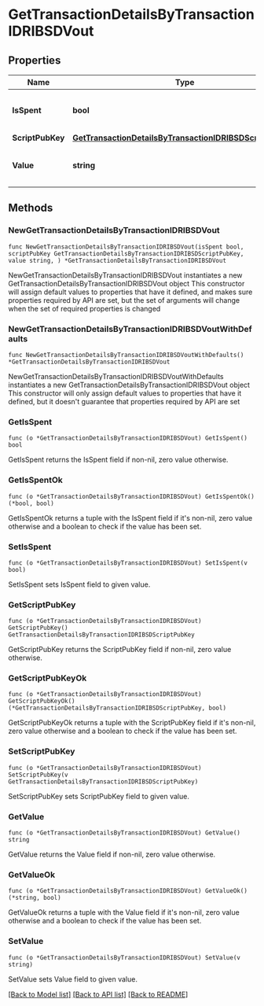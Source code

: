 # GetTransactionDetailsByTransactionIDRIBSDVout

## Properties

Name | Type | Description | Notes
------------ | ------------- | ------------- | -------------
**IsSpent** | **bool** | Defines whether the output is spent or not. | 
**ScriptPubKey** | [**GetTransactionDetailsByTransactionIDRIBSDScriptPubKey**](GetTransactionDetailsByTransactionIDRIBSDScriptPubKey.md) |  | 
**Value** | **string** | Represents the sent/received amount. | 

## Methods

### NewGetTransactionDetailsByTransactionIDRIBSDVout

`func NewGetTransactionDetailsByTransactionIDRIBSDVout(isSpent bool, scriptPubKey GetTransactionDetailsByTransactionIDRIBSDScriptPubKey, value string, ) *GetTransactionDetailsByTransactionIDRIBSDVout`

NewGetTransactionDetailsByTransactionIDRIBSDVout instantiates a new GetTransactionDetailsByTransactionIDRIBSDVout object
This constructor will assign default values to properties that have it defined,
and makes sure properties required by API are set, but the set of arguments
will change when the set of required properties is changed

### NewGetTransactionDetailsByTransactionIDRIBSDVoutWithDefaults

`func NewGetTransactionDetailsByTransactionIDRIBSDVoutWithDefaults() *GetTransactionDetailsByTransactionIDRIBSDVout`

NewGetTransactionDetailsByTransactionIDRIBSDVoutWithDefaults instantiates a new GetTransactionDetailsByTransactionIDRIBSDVout object
This constructor will only assign default values to properties that have it defined,
but it doesn't guarantee that properties required by API are set

### GetIsSpent

`func (o *GetTransactionDetailsByTransactionIDRIBSDVout) GetIsSpent() bool`

GetIsSpent returns the IsSpent field if non-nil, zero value otherwise.

### GetIsSpentOk

`func (o *GetTransactionDetailsByTransactionIDRIBSDVout) GetIsSpentOk() (*bool, bool)`

GetIsSpentOk returns a tuple with the IsSpent field if it's non-nil, zero value otherwise
and a boolean to check if the value has been set.

### SetIsSpent

`func (o *GetTransactionDetailsByTransactionIDRIBSDVout) SetIsSpent(v bool)`

SetIsSpent sets IsSpent field to given value.


### GetScriptPubKey

`func (o *GetTransactionDetailsByTransactionIDRIBSDVout) GetScriptPubKey() GetTransactionDetailsByTransactionIDRIBSDScriptPubKey`

GetScriptPubKey returns the ScriptPubKey field if non-nil, zero value otherwise.

### GetScriptPubKeyOk

`func (o *GetTransactionDetailsByTransactionIDRIBSDVout) GetScriptPubKeyOk() (*GetTransactionDetailsByTransactionIDRIBSDScriptPubKey, bool)`

GetScriptPubKeyOk returns a tuple with the ScriptPubKey field if it's non-nil, zero value otherwise
and a boolean to check if the value has been set.

### SetScriptPubKey

`func (o *GetTransactionDetailsByTransactionIDRIBSDVout) SetScriptPubKey(v GetTransactionDetailsByTransactionIDRIBSDScriptPubKey)`

SetScriptPubKey sets ScriptPubKey field to given value.


### GetValue

`func (o *GetTransactionDetailsByTransactionIDRIBSDVout) GetValue() string`

GetValue returns the Value field if non-nil, zero value otherwise.

### GetValueOk

`func (o *GetTransactionDetailsByTransactionIDRIBSDVout) GetValueOk() (*string, bool)`

GetValueOk returns a tuple with the Value field if it's non-nil, zero value otherwise
and a boolean to check if the value has been set.

### SetValue

`func (o *GetTransactionDetailsByTransactionIDRIBSDVout) SetValue(v string)`

SetValue sets Value field to given value.



[[Back to Model list]](../README.md#documentation-for-models) [[Back to API list]](../README.md#documentation-for-api-endpoints) [[Back to README]](../README.md)


